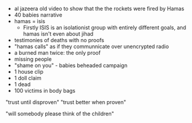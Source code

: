 - al jazeera old video to show that the the rockets were fired by Hamas
- 40 babies narrative
- hamas = isis
	- Firstly ISIS is an isolationist group with entirely different goals, and hamas isn't even about jihad
- testimonies of deaths with no proofs
- "hamas calls" as if they communnicate over unencrypted radio
- a burned man twice: the only proof
- missing people
- "shame on you" - babies beheaded campaign
- 1 house clip
- 1 doll claim
- 1 dead
- 100 victims in body bags


"trust until disproven"
"trust better when proven"


"will somebody please think of the children"